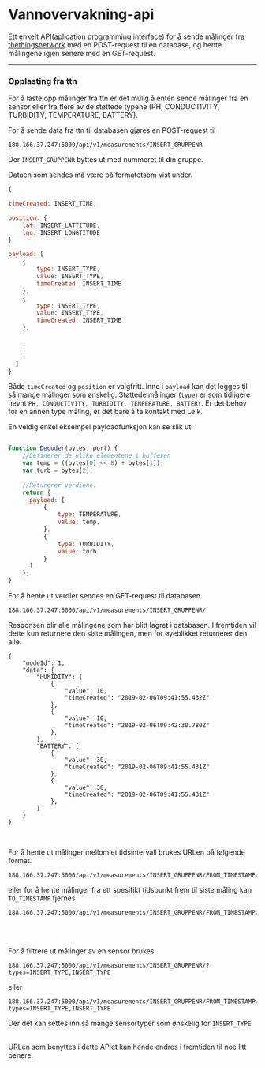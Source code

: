 # Vannovervakning-api
Ett enkelt API(aplication programming interface) for å sende målinger fra [thethingsnetwork](https://www.thethingsnetwork.org/) med en POST-request til en database, og hente målingene igjen senere med en GET-request.

---
### Opplasting fra ttn
For å laste opp målinger fra ttn er det mulig å enten sende målinger fra en sensor eller fra flere av de støttede typene (PH, CONDUCTIVITY, TURBIDITY, TEMPERATURE, BATTERY). 

For å sende data fra ttn til databasen gjøres en POST-request til 
```
188.166.37.247:5000/api/v1/measurements/INSERT_GRUPPENR
```
Der `INSERT_GRUPPENR` byttes ut med nummeret til din gruppe.

Dataen som sendes må være på formatetsom vist under. 
``` javascript
{

timeCreated: INSERT_TIME,

position: {
    lat: INSERT_LATTITUDE,
    lng: INSERT_LONGTITUDE
}

payload: [
    {
        type: INSERT_TYPE, 
        value: INSERT_TYPE,
        timeCreated: INSERT_TIME
    },
    {
        type: INSERT_TYPE, 
        value: INSERT_TYPE,
        timeCreated: INSERT_TIME
    },

    .
    .
    .
  ]
}
```
Både `timeCreated` og `position` er valgfritt. Inne i `payload` kan det legges til så mange målinger som ønskelig. Støttede målinger (`type`) er som tidligere nevnt `PH, CONDUCTIVITY, TURBIDITY, TEMPERATURE, BATTERY`. Er det behov for en annen type måling, er det bare å ta kontakt med Leik.

En veldig enkel eksempel payloadfunksjon kan se slik ut:

```javascript

function Decoder(bytes, port) {
    //Definerer de ulike elementene i bufferen
    var temp = ((bytes[0] << 8) + bytes[1]);
    var turb = bytes[2];
    
    //Returerer verdiene.
    return {
      payload: [
          {
              type: TEMPERATURE,
              value: temp,
          },
          {
              type: TURBIDITY,
              value: turb
          }
      ]
    };
}
```


For å hente ut verdier sendes en GET-request til databasen.
```
188.166.37.247:5000/api/v1/measurements/INSERT_GRUPPENR/
```
Responsen blir alle målingene som har blitt lagret i databasen. I fremtiden vil dette kun returnere den siste målingen, men for øyeblikket returnerer den alle.

```
{
    "nodeId": 1,
    "data": {
        "HUMIDITY": [
            {
                "value": 10,
                "timeCreated": "2019-02-06T09:41:55.432Z"
            },
            {
                "value": 10,
                "timeCreated": "2019-02-06T09:42:30.780Z"
            },
        ],
        "BATTERY": [
            {
                "value": 30,
                "timeCreated": "2019-02-06T09:41:55.431Z"
            },
            {
                "value": 30,
                "timeCreated": "2019-02-06T09:41:55.431Z"
            },
        ]
    }
}

```

<br/>

For å hente ut målinger mellom et tidsintervall brukes URLen på følgende format.
```
188.166.37.247:5000/api/v1/measurements/INSERT_GRUPPENR/FROM_TIMESTAMP/TO_TIMESTAMP
```
eller for å hente målinger fra ett spesifikt tidspunkt frem til siste måling kan `TO_TIMESTAMP` fjernes

```
188.166.37.247:5000/api/v1/measurements/INSERT_GRUPPENR/FROM_TIMESTAMP/
```

<br/>
<br/>

For å filtrere ut målinger av en sensor brukes 
```
188.166.37.247:5000/api/v1/measurements/INSERT_GRUPPENR/?types=INSERT_TYPE,INSERT_TYPE
```
eller
```
188.166.37.247:5000/api/v1/measurements/INSERT_GRUPPENR/FROM_TIMESTAMP/TO_TIMESTAMP/?types=INSERT_TYPE,INSERT_TYPE
```

Der det kan settes inn så mange sensortyper som ønskelig for `INSERT_TYPE`<br/>


<br/>
URLen som benyttes i dette APIet kan hende endres i fremtiden til noe litt penere.
